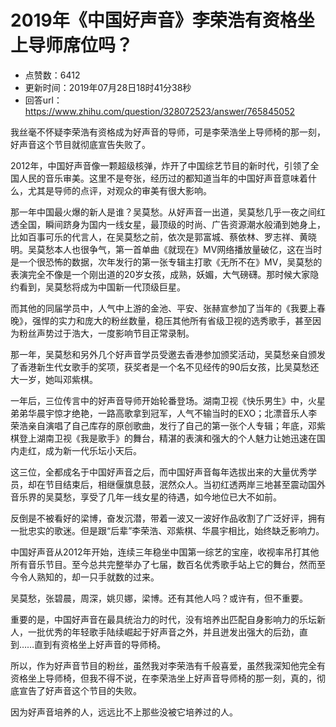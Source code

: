 # 2019年《中国好声音》李荣浩有资格坐上导师席位吗？
- 点赞数：6412
- 更新时间：2019年07月28日18时41分38秒
- 回答url：https://www.zhihu.com/question/328072523/answer/765845052
<body>
 <p data-pid="wd6bNJY0">我丝毫不怀疑李荣浩有资格成为好声音的导师，可是李荣浩坐上导师椅的那一刻，好声音这个节目就彻底宣告失败了。</p>
 <p data-pid="ZJjC_CcW">2012年，中国好声音像一颗超级核弹，炸开了中国综艺节目的新时代，引领了全国人民的音乐审美。这里不是夸张，经历过的都知道当年的中国好声音意味着什么，尤其是导师的点评，对观众的审美有很大影响。</p>
 <p data-pid="Rx7HTh1n">那一年中国最火爆的新人是谁？吴莫愁。从好声音一出道，吴莫愁几乎一夜之间红透全国，瞬间跻身为国内一线女星，最顶级的时尚、广告资源潮水般涌到她身上，比如百事可乐的代言人，在吴莫愁之前，依次是郭富城、蔡依林、罗志祥、黄晓明。吴莫愁本人也很争气，第一首单曲《就现在》MV网络播放量破亿，这在当时是一个很恐怖的数据，次年发行的第一张专辑主打歌《无所不在》MV，吴莫愁的表演完全不像是一个刚出道的20岁女孩，成熟，妖媚，大气磅礴。那时候大家隐约看到，吴莫愁将成为中国新一代顶级巨星。</p>
 <p data-pid="6dO2z4B-">而其他的同届学员中，人气中上游的金池、平安、张赫宣参加了当年的《我要上春晚》，强悍的实力和庞大的粉丝数量，稳压其他所有省级卫视的选秀歌手，甚至因为粉丝声势过于浩大，一度影响节目正常录制。</p>
 <p data-pid="0i2lskRX">那一年，吴莫愁和另外几个好声音学员受邀去香港参加颁奖活动，吴莫愁亲自颁发了香港新生代女歌手的奖项，获奖者是一个名不见经传的90后女孩，比吴莫愁还大一岁，她叫邓紫棋。</p>
 <p data-pid="fWUQY9Yq">一年后，三位传言中的好声音导师开始轮番登场。湖南卫视《快乐男生》中，火星弟弟华晨宇惊才绝艳，一路高歌拿到冠军，人气不输当时的EXO；北漂音乐人李荣浩亲自演唱了自己库存的原创歌曲，发行了自己的第一张个人专辑；年底，邓紫棋登上湖南卫视《我是歌手》的舞台，精湛的表演和强大的个人魅力让她迅速在国内走红，成为新一代乐坛小天后。</p>
 <p data-pid="w1jAV6xb">这三位，全都成名于中国好声音之后，而中国好声音每年选拔出来的大量优秀学员，却在节目结束后，相继偃旗息鼓，泯然众人。当初红透两岸三地甚至震动国外音乐界的吴莫愁，享受了几年一线女星的待遇，如今地位已大不如前。</p>
 <p data-pid="fNDsNi_n">反倒是不被看好的梁博，奋发沉潜，带着一波又一波好作品收割了广泛好评，拥有一批忠实的歌迷。但是跟“后辈”李荣浩、邓紫棋、华晨宇相比，始终缺乏影响力。</p>
 <p data-pid="1ILDoB-0">中国好声音从2012年开始，连续三年稳坐中国第一综艺的宝座，收视率吊打其他所有音乐节目。至今总共完整举办了七届，数百名优秀歌手站上它的舞台，然而至今令人熟知的，却一只手就数的过来。</p>
 <p data-pid="hIAvfYFg">吴莫愁，张碧晨，周深，姚贝娜，梁博。还有其他人吗？或许有，但不重要。</p>
 <p data-pid="2CEGmMM5">重要的是，中国好声音在最具统治力的时代，没有培养出匹配自身影响力的乐坛新人，一批优秀的年轻歌手陆续崛起于好声音之外，并且迸发出强大的后劲，直到……直到有资格坐上好声音的导师椅。</p>
 <p data-pid="cRmAJlLe">所以，作为好声音节目的粉丝，虽然我对李荣浩有千般喜爱，虽然我深知他完全有资格坐上导师椅，但我不得不说，在李荣浩坐上好声音导师椅的那一刻，真的，彻底宣告了好声音这个节目的失败。</p>
 <p data-pid="sU44XByF">因为好声音培养的人，远远比不上那些没被它培养过的人。</p>
 <p></p>
 <p></p>
</body>